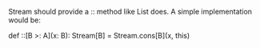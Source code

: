 Stream should provide a :: method like List does.  A simple implementation would be:

def ::[B >: A](x: B): Stream[B] = Stream.cons[B](x, this)


